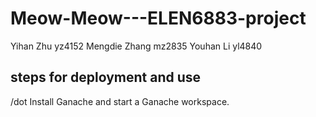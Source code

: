 # Meow-Meow---ELEN6883-project
Yihan Zhu yz4152
Mengdie Zhang mz2835 
Youhan Li yl4840 

## steps for deployment and use
/dot Install Ganache and start a Ganache workspace.
